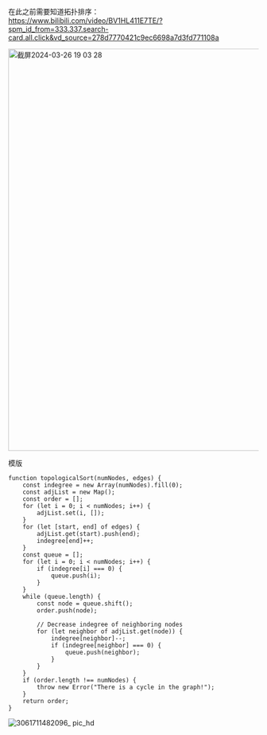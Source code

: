 在此之前需要知道拓扑排序：    
https://www.bilibili.com/video/BV1HL411E7TE/?spm_id_from=333.337.search-card.all.click&vd_source=278d7770421c9ec6698a7d3fd771108a

<img width="808" alt="截屏2024-03-26 19 03 28" src="https://github.com/xkong-study/gucheng_algorithm/assets/100473178/1fa7c7b8-5008-4bb0-ab87-0a2b121c44f7">

模版         
```code
function topologicalSort(numNodes, edges) {
    const indegree = new Array(numNodes).fill(0);
    const adjList = new Map();
    const order = [];
    for (let i = 0; i < numNodes; i++) {
        adjList.set(i, []);
    }
    for (let [start, end] of edges) {
        adjList.get(start).push(end);
        indegree[end]++;
    }
    const queue = [];
    for (let i = 0; i < numNodes; i++) {
        if (indegree[i] === 0) {
            queue.push(i);
        }
    }
    while (queue.length) {
        const node = queue.shift();
        order.push(node);

        // Decrease indegree of neighboring nodes
        for (let neighbor of adjList.get(node)) {
            indegree[neighbor]--;
            if (indegree[neighbor] === 0) {
                queue.push(neighbor);
            }
        }
    }
    if (order.length !== numNodes) {
        throw new Error("There is a cycle in the graph!");
    }
    return order;
}
```
![3061711482096_ pic_hd](https://github.com/xkong-study/gucheng_algorithm/assets/100473178/b81e9165-3234-4f96-b929-8dad504a4144)
